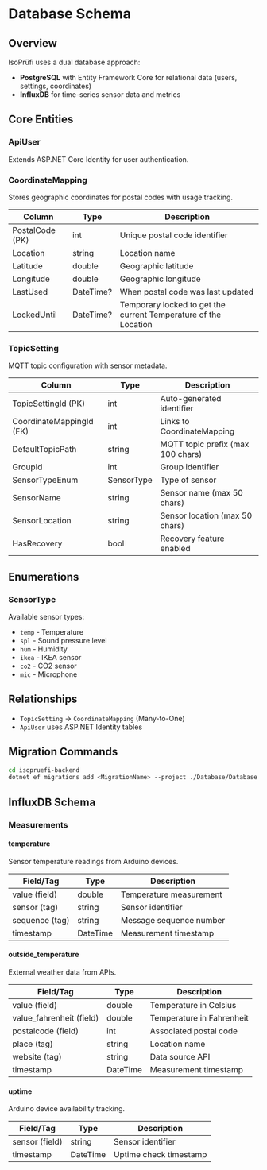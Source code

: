 # Database Schema

## Overview

IsoPrüfi uses a dual database approach:
- **PostgreSQL** with Entity Framework Core for relational data (users, settings, coordinates)
- **InfluxDB** for time-series sensor data and metrics

## Core Entities

### ApiUser
Extends ASP.NET Core Identity for user authentication.

### CoordinateMapping
Stores geographic coordinates for postal codes with usage tracking.

| Column | Type | Description |
|--------|------|-------------|
| PostalCode (PK) | int | Unique postal code identifier |
| Location | string | Location name |
| Latitude | double | Geographic latitude |
| Longitude | double | Geographic longitude |
| LastUsed | DateTime? | When postal code was last updated |
| LockedUntil | DateTime? | Temporary locked to get the current Temperature of the Location |

### TopicSetting
MQTT topic configuration with sensor metadata.

| Column | Type | Description |
|--------|------|-------------|
| TopicSettingId (PK) | int | Auto-generated identifier |
| CoordinateMappingId (FK) | int | Links to CoordinateMapping |
| DefaultTopicPath | string | MQTT topic prefix (max 100 chars) |
| GroupId | int | Group identifier |
| SensorTypeEnum | SensorType | Type of sensor |
| SensorName | string | Sensor name (max 50 chars) |
| SensorLocation | string | Sensor location (max 50 chars) |
| HasRecovery | bool | Recovery feature enabled |

## Enumerations

### SensorType
Available sensor types:
- `temp` - Temperature
- `spl` - Sound pressure level
- `hum` - Humidity
- `ikea` - IKEA sensor
- `co2` - CO2 sensor
- `mic` - Microphone

## Relationships

- `TopicSetting` → `CoordinateMapping` (Many-to-One)
- `ApiUser` uses ASP.NET Identity tables

## Migration Commands

```bash
cd isopruefi-backend
dotnet ef migrations add <MigrationName> --project ./Database/Database.csproj --startup-project ./Rest-API/Rest-API.csproj
```

## InfluxDB Schema

### Measurements

#### temperature
Sensor temperature readings from Arduino devices.

| Field/Tag | Type | Description |
|-----------|------|-------------|
| value (field) | double | Temperature measurement |
| sensor (tag) | string | Sensor identifier |
| sequence (tag) | string | Message sequence number |
| timestamp | DateTime | Measurement timestamp |

#### outside_temperature  
External weather data from APIs.

| Field/Tag | Type | Description |
|-----------|------|-------------|
| value (field) | double | Temperature in Celsius |
| value_fahrenheit (field) | double | Temperature in Fahrenheit |
| postalcode (field) | int | Associated postal code |
| place (tag) | string | Location name |
| website (tag) | string | Data source API |
| timestamp | DateTime | Measurement timestamp |

#### uptime
Arduino device availability tracking.

| Field/Tag | Type | Description |
|-----------|------|-------------|
| sensor (field) | string | Sensor identifier |
| timestamp | DateTime | Uptime check timestamp |
